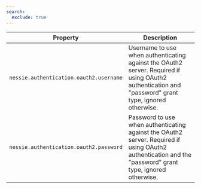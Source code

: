 ```yaml
---
search:
  exclude: true
---
```

<!--start-->

| Property | Description |
|----------|-------------|
| `nessie.authentication.oauth2.username` | Username to use when authenticating against the OAuth2 server. Required if using OAuth2  authentication and "password" grant type, ignored otherwise.  |
| `nessie.authentication.oauth2.password` | Password to use when authenticating against the OAuth2 server. Required if using OAuth2  authentication and the "password" grant type, ignored otherwise.  |
